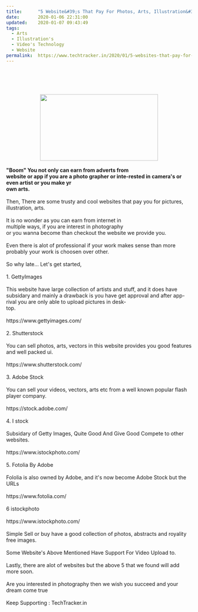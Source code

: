 ```yaml
---
title:		"5 Website&#39;s That Pay For Photos, Arts, Illustration&#39;s, Abstracts, Video&#39;s"
date:		2020-01-06 22:31:00
updated:	2020-01-07 09:43:49
tags: 
  - Arts
  - Illustration's
  - Video's Technology
  - Website	
permalink:	https://www.techtracker.in/2020/01/5-websites-that-pay-for-photos-arts.html
---
```


<div><b><br><div class="separator" style="clear: both; text-align: center;"><br><div class="separator" style="clear: both; text-align: center;"><br><div class="separator" style="clear: both; text-align: center;"><br><div class="separator" style="clear: both; text-align: center;"><a href="https://lh3.googleusercontent.com/-6MEa5FxXoPg/XhQFekEsBvI/AAAAAAAAAmM/nRUBqlfjSOsJJ-1E-6hZDU8v54RLGpefACLcBGAsYHQ/s1600/20191231_134255-42.jpeg" imageanchor="1" style="margin-left: 1em; margin-right: 1em;"><img src="https://lh3.googleusercontent.com/-6MEa5FxXoPg/XhQFekEsBvI/AAAAAAAAAmM/nRUBqlfjSOsJJ-1E-6hZDU8v54RLGpefACLcBGAsYHQ/s1600/20191231_134255-42.jpeg" border="0" data-original-width="1280" data-original-height="720" width="320" height="180"></a></div><br></div></div></div></b></div><b>"Boom" You not only can earn from adverts from</b><div><b>website or app if you are a photo grapher or inte-rested in camera's or even artist or you make yr</b></div><div><b>own arts.</b></div><div><b><br></b></div><div>Then, There are some trusty and cool websites that pay you for pictures, illustration, arts.</div><div><br></div><div>It is no wonder as you can earn from internet in</div><div>multiple ways, if you are interest in photography</div><div>or you wanna become than checkout the website we provide you.</div><div><br></div><div>Even there is alot of professional if your work makes sense than more probably your work is choosen over other.</div><div><br></div><div>So why late... Let's get started,</div><div><br></div><div>1. GettyImages</div><div><br></div><div>This website have large collection of artists and stuff, and it does have subsidary and mainly a drawback is you have get approval and after app-</div><div>rival you are only able to upload pictures in desk-</div><div>top.</div><div><br></div><div>https://www.gettyimages.com/</div><div><br></div><div>2. Shutterstock</div><div><br></div><div>You can sell photos, arts, vectors in this website provides you good features and well packed ui.</div><div><br></div><div>https://www.shutterstock.com/<br></div><div><br></div><div>3. Adobe Stock</div><div><br></div><div>You can sell your videos, vectors, arts etc from a well known popular flash player company.</div><div><br></div><div>https://stock.adobe.com/<br></div><div><br></div><div>4. I stock</div><div><br></div><div>Subsidary of Getty Images, Quite Good And Give Good Compete to other websites.</div><div><br></div><div>https://www.istockphoto.com/<br></div><div><br></div><div>5. Fotolia By Adobe</div><div><br></div><div>Fololia is also owned by Adobe, and it's now become Adobe Stock but the URLs&nbsp;</div><div><br></div><div>https://www.fotolia.com/<br></div><div><br></div><div>6 istockphoto</div><div><br></div><div>https://www.istockphoto.com/<br></div><div><br></div><div>Simple Sell or buy have a good collection of photos, abstracts and royality free images.</div><div><br></div><div>Some Website's Above Mentioned Have Support For Video Upload to.</div><div><br></div><div>Lastly, there are alot of websites but the above 5 that we found will add more soon.</div><div><br></div><div>Are you interested in photography then we wish you succeed and your dream come true</div><div><br></div><div>Keep Supporting : TechTracker.in</div>
<!-- no comments on this post -->